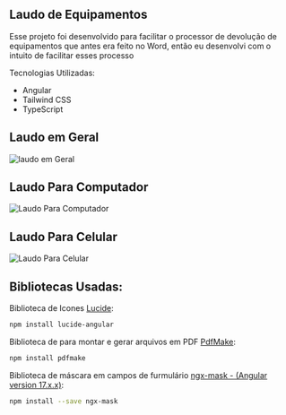 ## Laudo de Equipamentos
Esse projeto foi desenvolvido para facilitar o processor de devolução de equipamentos que antes era feito no Word, então eu desenvolvi com o intuito de facilitar esses processo

Tecnologias Utilizadas: 
- Angular
- Tailwind CSS
- TypeScript

## Laudo em Geral
![laudo em Geral](https://github.com/CarllosEduardo07/Laudo_Setor_TI/assets/80606019/2d6da704-31e0-4e19-98e0-8bc6fbacd96d)

## Laudo Para Computador
![Laudo Para Computador](https://github.com/CarllosEduardo07/Laudo_Setor_TI-Portfolio/assets/80606019/4f83ef5f-0530-4c97-9b94-28708cd3aa17)

## Laudo Para Celular
![Laudo Para Celular](https://github.com/CarllosEduardo07/Laudo_Setor_TI-Portfolio/assets/80606019/cd257416-101b-4d07-ad42-fba0f3cfd5c7)


## Bibliotecas Usadas:

Biblioteca de Icones [Lucide](https://lucide.dev/):

```bash
npm install lucide-angular
```

Biblioteca de para montar e gerar arquivos em PDF [PdfMake](http://pdfmake.org/#/):

```bash
npm install pdfmake
```

Biblioteca de máscara em campos de furmulário [ngx-mask - (Angular version 17.x.x)](https://github.com/JsDaddy/ngx-mask.git):

```bash
npm install --save ngx-mask
```


